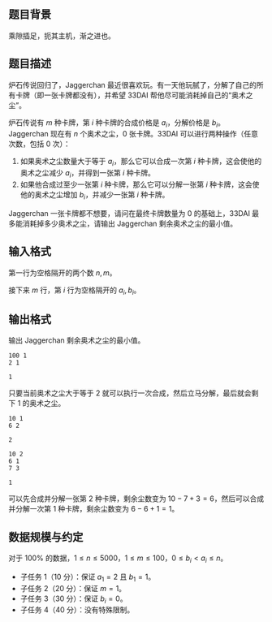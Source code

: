 ## 题目背景

乘隙插足，扼其主机，渐之进也。

## 题目描述

炉石传说回归了，Jaggerchan 最近很喜欢玩。有一天他玩腻了，分解了自己的所有卡牌（即一张卡牌都没有），并希望 33DAI 帮他尽可能消耗掉自己的“奥术之尘”。

炉石传说有 $m$ 种卡牌，第 $i$ 种卡牌的合成价格是 $a_i$，分解价格是 $b_i$。Jaggerchan 现在有 $n$ 个奥术之尘，$0$ 张卡牌。33DAI 可以进行两种操作（任意次数，包括 $0$ 次）：

1. 如果奥术之尘数量大于等于 $a_i$，那么它可以合成一次第 $i$ 种卡牌，这会使他的奥术之尘减少 $a_i$，并得到一张第 $i$ 种卡牌。
2. 如果他合成过至少一张第 $i$ 种卡牌，那么它可以分解一张第 $i$ 种卡牌，这会使他的奥术之尘增加 $b_i$，并减少一张第 $i$ 种卡牌。

Jaggerchan 一张卡牌都不想要，请问在最终卡牌数量为 $0$ 的基础上，33DAI 最多能消耗掉多少奥术之尘，请输出 Jaggerchan 剩余奥术之尘的最小值。

## 输入格式

第一行为空格隔开的两个数 $n,m$。

接下来 $m$ 行，第 $i$ 行为空格隔开的 $a_i,b_i$。

## 输出格式

输出 Jaggerchan 剩余奥术之尘的最小值。

```input1
100 1
2 1
```

```output1
1
```

只要当前奥术之尘大于等于 $2$ 就可以执行一次合成，然后立马分解，最后就会剩下 $1$ 的奥术之尘。

```input2
10 1
6 2
```

```output2
2
```

```input3
10 2
6 1
7 3
```

```output3
1
```

可以先合成并分解一张第 $2$ 种卡牌，剩余尘数变为 $10-7+3=6$，然后可以合成并分解一次第 $1$ 种卡牌，剩余尘数变为 $6-6+1=1$。

## 数据规模与约定

对于 $100\%$ 的数据，$1 \le n \le 5000$，$1\le m\le 100$，$0\le b_i\lt a_i\le n$。

- 子任务 1（10 分）：保证 $a_1=2$ 且 $b_1=1$。
- 子任务 2（20 分）：保证 $m=1$。
- 子任务 3（30 分）：保证 $b_i=0$。
- 子任务 4（40 分）：没有特殊限制。